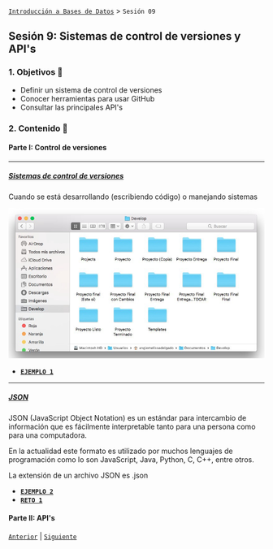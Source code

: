 [`Introducción a Bases de Datos`](../Readme.md) > `Sesión 09`

## Sesión 9: Sistemas de control de versiones y API's


### 1. Objetivos :dart: 

- Definir un sistema de control de versiones
- Conocer herramientas para usar GitHub
- Consultar las principales API's 

### 2. Contenido :blue_book:

#### Parte I: Control de versiones

---
##### <ins>Sistemas de control de versiones</ins>

Cuando se está desarrollando (escribiendo código) o manejando sistemas 

![](img/vers.jpg)



- [**`EJEMPLO 1`**](Ejemplo-01/Readme.md)

---
##### <ins>JSON</ins>
JSON (JavaScript Object Notation) es un estándar para intercambio de información que es fácilmente interpretable tanto para una persona como para una computadora. 

En la actualidad este formato es utilizado por muchos lenguajes de programación como lo son JavaScript, Java, Python, C, C++, entre otros.

La extensión de un archivo JSON es .json



- [**`EJEMPLO 2`**](Ejemplo-02/Readme.md)
- [**`RETO 1`**](Reto-01/Readme.md)

#### Parte II: API's

[`Anterior`](../Sesion-07/Readme.md) | [`Siguiente`](../Sesion-08/Readme.md)

</div>   
